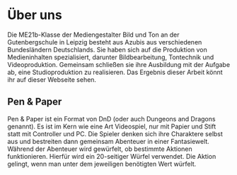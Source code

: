 # Über uns

Die ME21b-Klasse der Mediengestalter Bild und Ton an der Gutenbergschule in Leipzig besteht aus Azubis aus verschiedenen Bundesländern Deutschlands. Sie haben sich auf die Produktion von Medieninhalten spezialisiert, darunter Bildbearbeitung, Tontechnik und Videoproduktion. Gemeinsam schließen sie ihre Ausbildung mit der Aufgabe ab, eine Studioproduktion zu realisieren. Das Ergebnis dieser Arbeit könnt ihr auf dieser Webseite sehen.

## Pen & Paper

Pen & Paper ist ein Format von DnD (oder auch Dungeons and Dragons genannt). Es ist im Kern wie eine Art Videospiel, nur mit Papier und Stift statt mit Controller und PC. Die Spieler denken sich ihre Charaktere selbst aus und bestreiten dann gemeinsam Abenteuer in einer Fantasiewelt. Während der Abenteuer wird gewürfelt, ob bestimmte Aktionen funktionieren. Hierfür wird ein 20-seitiger Würfel verwendet. Die Aktion gelingt, wenn man unter dem jeweiligen benötigten Wert würfelt.
